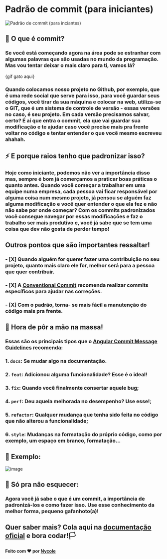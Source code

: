# Padrão de commit (para iniciantes)
![Padrão de commit (para inciantes)](https://user-images.githubusercontent.com/74930052/158368392-e8fb30c6-e476-410f-a8a1-4b6a1e1e2a13.png)

## 👀 O que é commit?

### Se você está começando agora na área pode se estranhar com algumas palavras que são usadas no mundo da programação. Mas vou tentar deixar o mais claro para ti, vamos lá? 

{gif gato aqui}

### Quando colocamos nosso projeto no Github, por exemplo, que é uma rede social que serve para isso, para você guardar seus códigos, você tirar da sua máquina e colocar na web, utiliza-se o GIT, que é um sistema de controle de versão - essas versões no caso, é seu projeto. Em cada versão precisamos salvar, certo? É aí que entra o commit, ela que vai guardar sua modificação e te ajudar caso você precise mais pra frente voltar no código e tentar entender o que você mesmo escreveu ahahah.

## ⚡ E porque raios tenho que padronizar isso?

### Hoje como iniciante, podemos não ver a importância disso mas, sempre é bom já comerçamos a praticar boas práticas o quanto antes. Quando você começar a trabalhar em uma equipe numa empresa, cada pessoa vai ficar responsável por alguma coisa num mesmo projeto, já pensou se alguém faz alguma modificação e você quer entender o que ela fez e não não sabe por onde começar? Com os commits padronizados você consegue navegar por essas modificações e faz o trabalho ser mais produtivo e, você já sabe que se tem uma coisa que dev não gosta de perder tempo!

## Outros pontos que são importantes ressaltar!

### - [X] Quando alguém for querer fazer uma contribuição no seu projeto, quanto mais claro ele for, melhor será para a pessoa que quer contribuir.

### - [X] A [Conventional Commit](https://www.conventionalcommits.org/en/v1.0.0/) recomenda realizar commits específicos para ajudar nas correções.

### - [X] Com o padrão, torna- se mais fácil a manutenção do código mais pra frente.

## 👣 Hora de pôr a mão na massa!

### Essas são os principais tipos que o [Angular Commit Message Guidelines](https://gist.github.com/brianclements/841ea7bffdb01346392c) recomenda:


### 1. ```docs```: Se mudar algo na documentação.
### 2. ```feat```: Adicionou alguma funcionalidade? Esse é o ideal! 
### 3. ```fix```: Quando você finalmente consertar aquele bug;
### 4. ```perf```: Deu aquela melhorada no desempenho? Use esse!;
### 5. ```refactor```: Qualquer mudança que tenha sido feita no código que não alterou a funcionalidade;
### 6. ```style```: Mudanças na formatação do próprio código, como por exemplo, um espaço em branco, formatação…

## 🧾 Exemplo:

![image](https://user-images.githubusercontent.com/74930052/158369526-550a42e6-afbf-4564-a541-ac90f2ec98f9.png)

## 🦾 Só pra não esquecer:

### Agora você já sabe o que é um commit, a importância de padronizá-los e como fazer isso. Use esse conhecimento da melhor forma, pequeno gafanhoto(a)! 

## Quer saber mais? Cola aqui na [documentação oficial](https://www.conventionalcommits.org/en/v1.0.0/) e bora codar!🏳

#### Feito com ❤ por [Nycole](https://github.com/nycolexavier)
